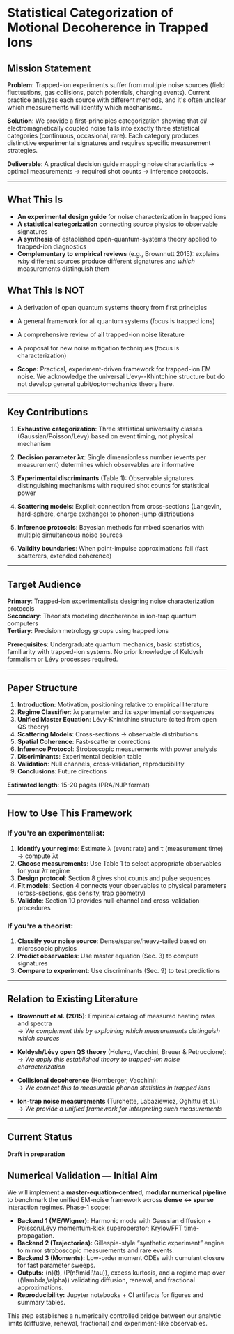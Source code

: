 # Statistical Categorization of Motional Decoherence in Trapped Ions

## Mission Statement

**Problem**: Trapped-ion experiments suffer from multiple noise sources (field fluctuations, 
gas collisions, patch potentials, charging events). Current practice analyzes each source 
with different methods, and it's often unclear which measurements will identify which 
mechanisms.

**Solution**: We provide a first-principles categorization showing that *all* 
electromagnetically coupled noise falls into exactly three statistical categories 
(continuous, occasional, rare). Each category produces distinctive experimental signatures 
and requires specific measurement strategies.

**Deliverable**: A practical decision guide mapping noise characteristics → optimal 
measurements → required shot counts → inference protocols.

---

## What This Is

- **An experimental design guide** for noise characterization in trapped ions
- **A statistical categorization** connecting source physics to observable signatures  
- **A synthesis** of established open-quantum-systems theory applied to trapped-ion diagnostics
- **Complementary to empirical reviews** (e.g., Brownnutt 2015): explains *why* different 
  sources produce different signatures and *which* measurements distinguish them

## What This Is NOT

- A derivation of open quantum systems theory from first principles
- A general framework for all quantum systems (focus is trapped ions)
- A comprehensive review of all trapped-ion noise literature
- A proposal for new noise mitigation techniques (focus is characterization)

- **Scope:** Practical, experiment-driven framework for trapped-ion EM noise.
  We acknowledge the universal L\'evy--Khintchine structure but do not develop general qubit/optomechanics theory here.

---

## Key Contributions

1. **Exhaustive categorization**: Three statistical universality classes (Gaussian/Poisson/Lévy) 
   based on event timing, not physical mechanism

2. **Decision parameter λτ**: Single dimensionless number (events per measurement) determines 
   which observables are informative

3. **Experimental discriminants** (Table 1): Observable signatures distinguishing mechanisms 
   with required shot counts for statistical power

4. **Scattering models**: Explicit connection from cross-sections (Langevin, hard-sphere, 
   charge exchange) to phonon-jump distributions

5. **Inference protocols**: Bayesian methods for mixed scenarios with multiple simultaneous 
   noise sources

6. **Validity boundaries**: When point-impulse approximations fail (fast scatterers, 
   extended coherence)

---

## Target Audience

**Primary**: Trapped-ion experimentalists designing noise characterization protocols  
**Secondary**: Theorists modeling decoherence in ion-trap quantum computers  
**Tertiary**: Precision metrology groups using trapped ions

**Prerequisites**: Undergraduate quantum mechanics, basic statistics, familiarity with 
trapped-ion systems. No prior knowledge of Keldysh formalism or Lévy processes required.

---

## Paper Structure

1. **Introduction**: Motivation, positioning relative to empirical literature
2. **Regime Classifier**: λτ parameter and its experimental consequences  
3. **Unified Master Equation**: Lévy-Khintchine structure (cited from open QS theory)
4. **Scattering Models**: Cross-sections → observable distributions
5. **Spatial Coherence**: Fast-scatterer corrections
6. **Inference Protocol**: Stroboscopic measurements with power analysis
7. **Discriminants**: Experimental decision table
8. **Validation**: Null channels, cross-validation, reproducibility
9. **Conclusions**: Future directions

**Estimated length**: 15-20 pages (PRA/NJP format)

---

## How to Use This Framework

### If you're an experimentalist:

1. **Identify your regime**: Estimate λ (event rate) and τ (measurement time) → compute λτ
2. **Choose measurements**: Use Table 1 to select appropriate observables for your λτ regime
3. **Design protocol**: Section 8 gives shot counts and pulse sequences
4. **Fit models**: Section 4 connects your observables to physical parameters (cross-sections, 
   gas density, trap geometry)
5. **Validate**: Section 10 provides null-channel and cross-validation procedures

### If you're a theorist:

1. **Classify your noise source**: Dense/sparse/heavy-tailed based on microscopic physics
2. **Predict observables**: Use master equation (Sec. 3) to compute signatures
3. **Compare to experiment**: Use discriminants (Sec. 9) to test predictions

---

## Relation to Existing Literature

- **Brownnutt et al. (2015)**: Empirical catalog of measured heating rates and spectra  
  → *We complement this by explaining which measurements distinguish which sources*

- **Keldysh/Lévy open QS theory** (Holevo, Vacchini, Breuer & Petruccione):  
  → *We apply this established theory to trapped-ion noise characterization*

- **Collisional decoherence** (Hornberger, Vacchini):  
  → *We connect this to measurable phonon statistics in trapped ions*

- **Ion-trap noise measurements** (Turchette, Labaziewicz, Oghittu et al.):  
  → *We provide a unified framework for interpreting such measurements*

---

## Current Status

**Draft in preparation**

## Numerical Validation — Initial Aim

We will implement a **master-equation–centred, modular numerical pipeline** to benchmark the unified EM-noise framework across **dense ↔ sparse** interaction regimes. Phase-1 scope:
- **Backend 1 (ME/Wigner):** Harmonic mode with Gaussian diffusion + Poisson/Lévy momentum-kick superoperator; Krylov/FFT time-propagation.
- **Backend 2 (Trajectories):** Gillespie-style “synthetic experiment” engine to mirror stroboscopic measurements and rare events.
- **Backend 3 (Moments):** Low-order moment ODEs with cumulant closure for fast parameter sweeps.
- **Outputs:** ⟨n⟩(t), \(P(n\!\mid\!\tau)\), excess kurtosis, and a regime map over \((\lambda,\alpha)\) validating diffusion, renewal, and fractional approximations.
- **Reproducibility:** Jupyter notebooks + CI artifacts for figures and summary tables.

This step establishes a numerically controlled bridge between our analytic limits (diffusive, renewal, fractional) and experiment-like observables.
